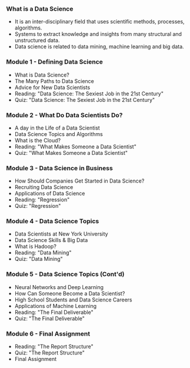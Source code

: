 ### What is a Data Science
- It is an inter-disciplinary field that uses scientific methods, processes, algorithms.
- Systems to extract knowledge and insights from many structural and unstructured data. 
- Data science is related to data mining, machine learning and big data. 

### Module 1 - Defining Data Science

- What is Data Science?
- The Many Paths to Data Science
- Advice for New Data Scientists
- Reading: "Data Science: The Sexiest Job in the 21st Century"
- Quiz: "Data Science: The Sexiest Job in the 21st Century"

### Module 2 - What Do Data Scientists Do?

- A day in the Life of a Data Scientist
- Data Science Topics and Algorithms
- What is the Cloud?
- Reading: "What Makes Someone a Data Scientist"
- Quiz: "What Makes Someone a Data Scientist"

### Module 3 - Data Science in Business

- How Should Companies Get Started in Data Science?
- Recruiting Data Science
- Applications of Data Science
- Reading: "Regression"
- Quiz: "Regression"

### Module 4 - Data Science Topics

- Data Scientists at New York University
- Data Science Skills & Big Data
- What is Hadoop?
- Reading: "Data Mining"
- Quiz: "Data Mining"

### Module 5 - Data Science Topics (Cont'd)

- Neural Networks and Deep Learning
- How Can Someone Become a Data Scientist?
- High School Students and Data Science Careers
- Applications of Machine Learning
- Reading: "The Final Deliverable"
- Quiz: "The Final Deliverable"

### Module 6 - Final Assignment

- Reading: "The Report Structure"
- Quiz: "The Report Structure"
- Final Assignment
